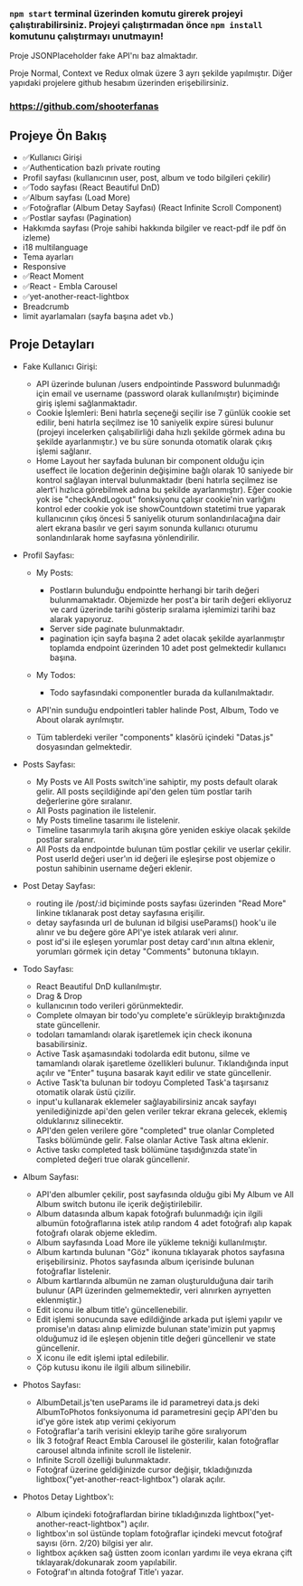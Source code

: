 ### `npm start` terminal üzerinden komutu girerek projeyi çalıştırabilirsiniz. Projeyi çalıştırmadan önce `npm install` komutunu çalıştırmayı unutmayın!

Proje JSONPlaceholder fake API'nı baz almaktadır. 

Proje Normal, Context ve Redux olmak üzere 3 ayrı şekilde yapılmıştır. Diğer yapıdaki projelere github hesabım üzerinden erişebilirsiniz. 
### https://github.com/shooterfanas

Projeye Ön Bakış
-----------------
- ✅Kullanıcı Girişi
- ✅Authentication bazlı private routing
- Profil sayfası (kullanıcının user, post, album ve todo bilgileri çekilir)
- ✅Todo sayfası (React Beautiful DnD)
- ✅Album sayfası (Load More)
- ✅Fotoğraflar (Album Detay Sayfası) (React Infinite Scroll Component)
- ✅Postlar sayfası (Pagination)
- Hakkımda sayfası (Proje sahibi hakkında bilgiler ve react-pdf ile pdf ön izleme)
- i18 multilanguage
- Tema ayarları
- Responsive
- ✅React Moment
- ✅React - Embla Carousel
- ✅yet-another-react-lightbox
- Breadcrumb
- limit ayarlamaları (sayfa başına adet vb.)

Proje Detayları
---------------
- Fake Kullanıcı Girişi: 
    - API üzerinde bulunan /users endpointinde Password bulunmadığı için email ve username (password olarak kullanılmıştır) biçiminde giriş işlemi sağlanmaktadır.
    - Cookie İşlemleri: Beni hatırla seçeneği seçilir ise 7 günlük cookie set edilir, beni hatırla seçilmez ise 10 saniyelik expire süresi bulunur (projeyi incelerken çalışabilirliği daha hızlı şekilde görmek adına bu şekilde ayarlanmıştır.) ve bu süre sonunda otomatik olarak çıkış işlemi sağlanır.
    - Home Layout her sayfada bulunan bir component olduğu için useffect ile location değerinin değişimine bağlı olarak 10 saniyede bir kontrol sağlayan interval bulunmaktadır (beni hatırla seçilmez ise alert'i hızlıca görebilmek adına bu şekilde ayarlanmıştır). Eğer cookie yok ise "checkAndLogout" fonksiyonu çalışır cookie'nin varlığını kontrol eder cookie yok ise showCountdown statetimi true yaparak kullanıcının çıkış öncesi 5 saniyelik oturum sonlandırılacağına dair alert ekrana basılır ve geri sayım sonunda kullanıcı oturumu sonlandırılarak home sayfasına yönlendirilir.

- Profil Sayfası:
    - My Posts:
        - Postların bulunduğu endpointte herhangi bir tarih değeri bulunmamaktadır. Objemizde her post'a bir tarih değeri ekliyoruz ve card üzerinde tarihi gösterip sıralama işlemimizi tarihi baz alarak yapıyoruz.
        - Server side paginate bulunmaktadır.
        - pagination için sayfa başına 2 adet olacak şekilde ayarlanmıştır toplamda endpoint üzerinden 10 adet post gelmektedir kullanıcı başına.
    - My Todos:
        - Todo sayfasındaki componentler burada da kullanılmaktadır.

    - API'nin sunduğu endpointleri tabler halinde Post, Album, Todo ve About olarak ayrılmıştır.
    - Tüm tablerdeki veriler "components" klasörü içindeki "Datas.js" dosyasından gelmektedir.

- Posts Sayfası:
    - My Posts ve All Posts switch'ine sahiptir, my posts default olarak gelir. All posts seçildiğinde api'den gelen tüm postlar tarih değerlerine göre sıralanır.
    - All Posts pagination ile listelenir.
    - My Posts timeline tasarımı ile listelenir.
    - Timeline tasarımıyla tarih akışına göre yeniden eskiye olacak şekilde postlar sıralanır.
    - All Posts da endpointde bulunan tüm postlar çekilir ve userlar çekilir. Post userId değeri user'ın id değeri ile eşleşirse post objemize o postun sahibinin username değeri eklenir.

- Post Detay Sayfası:
    - routing ile /post/:id biçiminde posts sayfası üzerinden "Read More" linkine tıklanarak post detay sayfasına erişilir.
    - detay sayfasında url de bulunan id bilgisi useParams() hook'u ile alınır ve bu değere göre API'ye istek atılarak veri alınır.
    - post id'si ile eşleşen yorumlar post detay card'ının altına eklenir, yorumları görmek için detay "Comments" butonuna tıklayın.

- Todo Sayfası:
    - React Beautiful DnD kullanılmıştır.
    - Drag & Drop
    - kullanıcının todo verileri görünmektedir.
    - Complete olmayan bir todo'yu complete'e sürükleyip bıraktığınızda state güncellenir.
    - todoları tamamlandı olarak işaretlemek için check ikonuna basabilirsiniz.
    - Active Task aşamasındaki todolarda edit butonu, silme ve tamamlandı olarak işaretleme özellikleri bulunur. Tıklandığında input açılır ve "Enter" tuşuna basarak kayıt edilir ve state güncellenir.
    - Active Task'ta bulunan bir todoyu Completed Task'a taşırsanız otomatik olarak üstü çizilir.
    - input'u kullanarak eklemeler sağlayabilirsiniz ancak sayfayı yenilediğinizde api'den gelen veriler tekrar ekrana gelecek, eklemiş olduklarınız silinecektir.
    - API'den gelen verilere göre "completed" true olanlar Completed Tasks bölümünde gelir. False olanlar Active Task altına eklenir.
    - Active taskı completed task bölümüne taşıdığınızda state'in completed değeri true olarak güncellenir.
 
- Album Sayfası:
    - API'den albumler çekilir, post sayfasında olduğu gibi My Album ve All Album switch butonu ile içerik değiştirilebilir.
    - Album datasında album kapak fotoğrafı bulunmadığı için ilgili albumün fotoğraflarına istek atılıp random 4 adet fotoğrafı alıp kapak fotoğrafı olarak objeme ekledim.
    - Album sayfasında Load More ile yükleme tekniği kullanılmıştır.
    - Album kartında bulunan "Göz" ikonuna tıklayarak photos sayfasına erişebilirsiniz. Photos sayfasında album içerisinde bulunan fotoğraflar listelenir.
    - Album kartlarında albumün ne zaman oluşturulduğuna dair tarih bulunur (API üzerinden gelmemektedir, veri alınırken ayrıyetten eklenmiştir.)
    - Edit iconu ile album title'ı güncellenebilir.
    - Edit işlemi sonucunda save edildiğinde arkada put işlemi yapılır ve promise'ın datası alınıp elimizde bulunan state'imizin put yapmış olduğumuz id ile eşleşen objenin title değeri güncellenir ve state güncellenir.
    - X iconu ile edit işlemi iptal edilebilir.
    - Çöp kutusu ikonu ile ilgili album silinebilir.

- Photos Sayfası:
    - AlbumDetail.js'ten useParams ile id parametreyi data.js deki AlbumToPhotos fonksiyonuma id parametresini geçip API'den bu id'ye göre istek atıp verimi çekiyorum
    - Fotoğraflar'a tarih verisini ekleyip tarihe göre sıralıyorum
    - İlk 3 fotoğraf React Embla Carousel ile gösterilir, kalan fotoğraflar carousel altında infinite scroll ile listelenir.
    - Infinite Scroll özelliği bulunmaktadır.
    - Fotoğraf üzerine geldiğinizde cursor değişir, tıkladığınızda lightbox("yet-another-react-lightbox") olarak açılır.

- Photos Detay Lightbox'ı:
    - Album içindeki fotoğraflardan birine tıkladığınızda lightbox("yet-another-react-lightbox") açılır.
    - lightbox'ın sol üstünde toplam fotoğraflar içindeki mevcut fotoğraf sayısı (örn. 2/20) bilgisi yer alır.
    - lightbox açıkken sağ üstten zoom iconları yardımı ile veya ekrana çift tıklayarak/dokunarak zoom yapılabilir.
    - Fotoğraf'ın altında fotoğraf Title'ı yazar.


